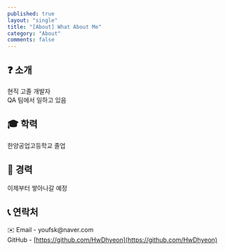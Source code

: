 ```yaml
---
published: true
layout: "single"
title: "[About] What About Me"
category: "About"
comments: false
---
```


## ❓ 소개

현직 고졸 개발자<br>
QA 팀에서 일하고 있음

## 🎓 학력

한양공업고등학교 졸업

## 🏢 경력

이제부터 쌓아나갈 예정

## 📞 연락처

✉️ Email - youfsk&#64;naver&#46;com<br>
GitHub - [https://github.com/HwDhyeon](https://github.com/HwDhyeon)
